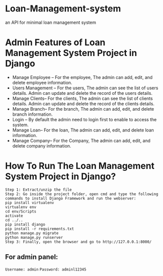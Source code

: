 # Loan-Management-system
an API for minimal loan management system
# Admin Features of Loan Management System Project in Django
- Manage Employee – For the employee, The admin can add, edit, and delete employee information.
- Users Management – For the users, The admin can see the list of users details. Admin can update and delete the record of the users details.
- Manage Clients– For the clients, The admin can see the list of clients details. Admin can update and delete the record of the clients details.
- Manage Branch– For the branch, The admin can add, edit, and delete branch information.
- Login – By default the admin need to login first to enable to access the system.
- Manage Loan– For the loan, The admin can add, edit, and delete loan information.
- Manage Company– For the Company, The admin can add, edit, and delete company information.
# How To Run The Loan Management System Project in Django?
```
Step 1: Extract/unzip the file
Step 2: Go inside the project folder, open cmd and type the following commands to install Django Framework and run the webserver:
pip install virtualenv
virtualenv env
cd env/Scripts
activate
cd ../..
pip install django
pip install -r requirements.txt
python manage.py migrate
python manage.py runserver
Step 3: Finally, open the browser and go to http://127.0.0.1:8000/
```
## For admin panel:
```Username: admin```
```Password: adminl12345```
